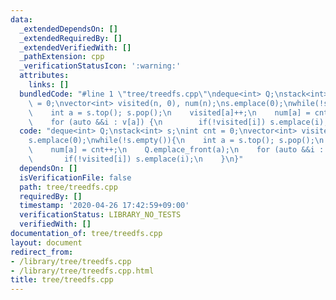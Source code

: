 ```yaml
---
data:
  _extendedDependsOn: []
  _extendedRequiredBy: []
  _extendedVerifiedWith: []
  _pathExtension: cpp
  _verificationStatusIcon: ':warning:'
  attributes:
    links: []
  bundledCode: "#line 1 \"tree/treedfs.cpp\"\ndeque<int> Q;\nstack<int> s;\nint cnt\
    \ = 0;\nvector<int> visited(n, 0), num(n);\ns.emplace(0);\nwhile(!s.empty()){\n\
    \    int a = s.top(); s.pop();\n    visited[a]++;\n    num[a] = cnt++;\n    Q.emplace_front(a);\n\
    \    for (auto &&i : v[a]) {\n        if(!visited[i]) s.emplace(i);\n    }\n}\n"
  code: "deque<int> Q;\nstack<int> s;\nint cnt = 0;\nvector<int> visited(n, 0), num(n);\n\
    s.emplace(0);\nwhile(!s.empty()){\n    int a = s.top(); s.pop();\n    visited[a]++;\n\
    \    num[a] = cnt++;\n    Q.emplace_front(a);\n    for (auto &&i : v[a]) {\n \
    \       if(!visited[i]) s.emplace(i);\n    }\n}"
  dependsOn: []
  isVerificationFile: false
  path: tree/treedfs.cpp
  requiredBy: []
  timestamp: '2020-04-26 17:42:59+09:00'
  verificationStatus: LIBRARY_NO_TESTS
  verifiedWith: []
documentation_of: tree/treedfs.cpp
layout: document
redirect_from:
- /library/tree/treedfs.cpp
- /library/tree/treedfs.cpp.html
title: tree/treedfs.cpp
---
```

